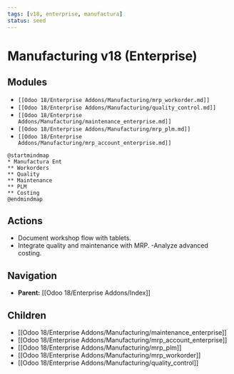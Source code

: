 ```yaml
---
tags: [v18, enterprise, manufactura]
status: seed
---
```

# Manufacturing v18 (Enterprise)

## Modules
- `[[Odoo 18/Enterprise Addons/Manufacturing/mrp_workorder.md]]`
- `[[Odoo 18/Enterprise Addons/Manufacturing/quality_control.md]]`
- `[[Odoo 18/Enterprise Addons/Manufacturing/maintenance_enterprise.md]]`
- `[[Odoo 18/Enterprise Addons/Manufacturing/mrp_plm.md]]`
- `[[Odoo 18/Enterprise Addons/Manufacturing/mrp_account_enterprise.md]]`

```plantuml
@startmindmap
* Manufactura Ent
** Workorders
** Quality
** Maintenance
** PLM
** Costing
@endmindmap
```

## Actions
- Document workshop flow with tablets.
- Integrate quality and maintenance with MRP.
-Analyze advanced costing.




## Navigation
- **Parent:** [[Odoo 18/Enterprise Addons/Index]]


## Children
- [[Odoo 18/Enterprise Addons/Manufacturing/maintenance_enterprise]]
- [[Odoo 18/Enterprise Addons/Manufacturing/mrp_account_enterprise]]
- [[Odoo 18/Enterprise Addons/Manufacturing/mrp_plm]]
- [[Odoo 18/Enterprise Addons/Manufacturing/mrp_workorder]]
- [[Odoo 18/Enterprise Addons/Manufacturing/quality_control]]